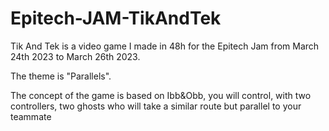 # Epitech-JAM-TikAndTek

Tik And Tek is a video game I made in 48h for the Epitech Jam from March 24th 2023 to March 26th 2023.

The theme is "Parallels".

The concept of the game is based on Ibb&Obb, you will control, with two controllers, two ghosts who will take a similar route but parallel to your teammate
